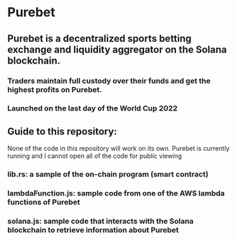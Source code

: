 # Purebet
## Purebet is a decentralized sports betting exchange and liquidity aggregator on the Solana blockchain. 
### Traders maintain full custody over their funds and get the highest profits on Purebet.
### Launched on the last day of the World Cup 2022
## Guide to this repository:
None of the code in this repository will work on its own. Purebet is currently running and I cannot open all of the code for public viewing
### lib.rs: a sample of the on-chain program (smart contract)
### lambdaFunction.js: sample code from one of the AWS lambda functions of Purebet
### solana.js: sample code that interacts with the Solana blockchain to retrieve information about Purebet

